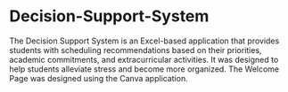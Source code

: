 # Decision-Support-System
The Decision Support System is an Excel-based application that provides students with scheduling recommendations based on their priorities, academic commitments, and extracurricular activities. It was designed to help students alleviate stress and become more organized. The Welcome Page was designed using the Canva application. 







